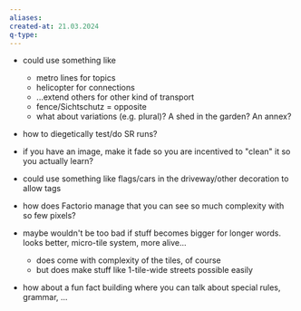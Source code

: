 ```yaml
---
aliases: 
created-at: 21.03.2024
q-type: 
---
```


- could use something like 
    - metro lines for topics
    - helicopter for connections
    - ...extend others for other kind of transport
    - fence/Sichtschutz = opposite
    - what about variations (e.g. plural)? A shed in the garden? An annex?


- how to diegetically test/do SR runs?

- if you have an image, make it fade so you are incentived to "clean" it so you actually learn?

- could use something like flags/cars in the driveway/other decoration to allow tags

- how does Factorio manage that you can see so much complexity with so few pixels?

- maybe wouldn't be too bad if stuff becomes bigger for longer words. looks better, micro-tile system, more alive...
    - does come with complexity of the tiles, of course
    - but does make stuff like 1-tile-wide streets possible easily

- how about a fun fact building where you can talk about special rules, grammar, ...